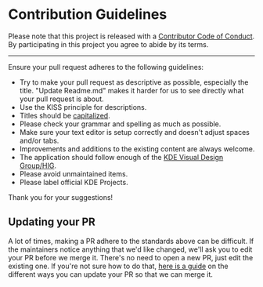 # Contribution Guidelines

Please note that this project is released with a
[Contributor Code of Conduct](code-of-conduct.md). By participating in this
project you agree to abide by its terms.

---

Ensure your pull request adheres to the following guidelines:

- Try to make your pull request as descriptive as possible, especially the title. "Update Readme.md" makes it harder for us to see directly what your pull request is about.
- Use the KISS principle for descriptions.
- Titles should be [capitalized](http://grammar.yourdictionary.com/capitalization/rules-for-capitalization-in-titles.html).
- Please check your grammar and spelling as much as possible.
- Make sure your text editor is setup correctly and doesn't adjust spaces and/or tabs.
- Improvements and additions to the existing content are always welcome.
- The application should follow enough of the [KDE Visual Design Group/HIG](https://hig.kde.org/).
- Please avoid unmaintained items. 
- Please label official KDE Projects.

Thank you for your suggestions!

## Updating your PR

A lot of times, making a PR adhere to the standards above can be difficult.
If the maintainers notice anything that we'd like changed, we'll ask you to
edit your PR before we merge it. There's no need to open a new PR, just edit
the existing one. If you're not sure how to do that,
[here is a guide](https://github.com/RichardLitt/knowledge/blob/master/github/amending-a-commit-guide.md)
on the different ways you can update your PR so that we can merge it.
